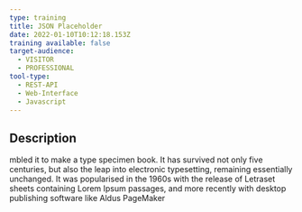 ```yaml
---
type: training
title: JSON Placeholder
date: 2022-01-10T10:12:18.153Z
training available: false
target-audience:
  - VISITOR
  - PROFESSIONAL
tool-type:
  - REST-API
  - Web-Interface
  - Javascript
---
```

## Description

mbled it to make a type specimen book. It has survived not only five centuries, but also the leap into electronic typesetting, remaining essentially unchanged. It was popularised in the 1960s with the release of Letraset sheets containing Lorem Ipsum passages, and more recently with desktop publishing software like Aldus PageMaker

